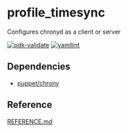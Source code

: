 # profile_timesync
 
Configures chronyd as a client or server

[![pdk-validate](https://github.com/ncsa/puppet-profile_timesync/actions/workflows/pdk-validate.yml/badge.svg)](https://github.com/ncsa/puppet-profile_timesync/actions/workflows/pdk-validate.yml)
 [![yamllint](https://github.com/ncsa/puppet-profile_timesync/actions/workflows/yamllint.yml/badge.svg)](https://github.com/ncsa/puppet-profile_timesync/actions/workflows/yamllint.yml)
 
## Dependencies
- [puppet/chrony](https://github.com/voxpupuli/puppet-chrony)
 
## Reference

[REFERENCE.md](REFERENCE.md)
